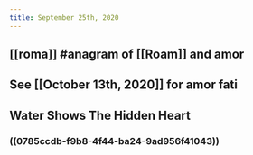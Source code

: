 ```yaml
---
title: September 25th, 2020
---
```


## [[roma]] #anagram of [[Roam]] and __amor__

## See [[October 13th, 2020]] for __amor fati__

## 

## __Water Shows The Hidden Heart__
### ((0785ccdb-f9b8-4f44-ba24-9ad956f41043))
